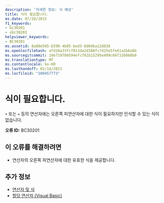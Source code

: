 ```yaml
---
description: '자세한 정보: 식 예상'
title: 식이 필요합니다.
ms.date: 07/20/2015
f1_keywords:
- bc30201
- vbc30201
helpviewer_keywords:
- BC30201
ms.assetid: 8a88e595-b590-4b05-bed3-8d04ba12d838
ms.openlocfilehash: afd10a33fcf013da2d388fc7425e5fe41a2b6a8b
ms.sourcegitcommit: 10e719780594efc781b15295e499c66f316068b8
ms.translationtype: MT
ms.contentlocale: ko-KR
ms.lasthandoff: 02/14/2021
ms.locfileid: "100457773"
---
```

# <a name="expression-expected"></a>식이 필요합니다.

`+` 또는 `=` 등의 연산자에는 오른쪽 피연산자에 대한 식이 필요하지만 인식할 수 있는 식이 없습니다.  
  
 **오류 ID:** BC30201  
  
## <a name="to-correct-this-error"></a>이 오류를 해결하려면  
  
- 연산자의 오른쪽 피연산자에 대한 유효한 식을 제공합니다.  
  
## <a name="see-also"></a>추가 정보

- [연산자 및 식](../programming-guide/language-features/operators-and-expressions/index.md)
- [할당 연산자 (Visual Basic)](../language-reference/operators/assignment-operators.md)
